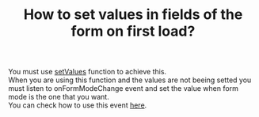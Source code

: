 ---
layout: single
title: "How to set values in fields of the form on first load?"
body: "
You must use <a href='../components/form'>setValues</a> function to achieve this.<br/>
When you are using this function and the values are not beeing setted you must listen to onFormModeChange event and set the value when form mode is the one that you want.<br/>
You can check how to use this event <a href='../components/form/#modes'>here</a>.
"
---